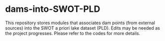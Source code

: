 # dams-into-SWOT-PLD
This repository stores modules that associates dam points (from external sources) into the SWOT a priori lake dataset (PLD).
Edits may be needed as the project progresses.
Please refer to the codes for more details. 
